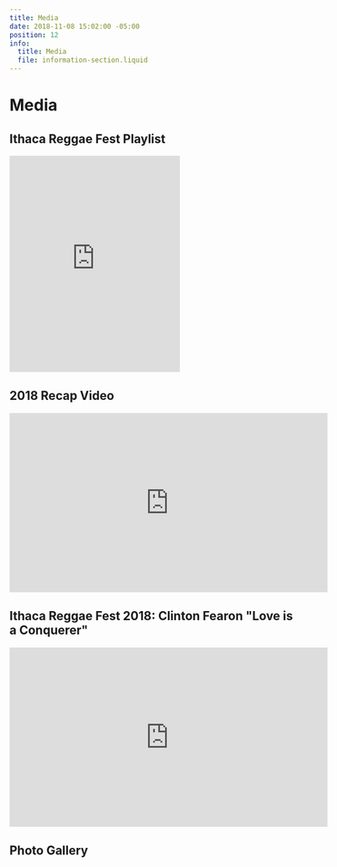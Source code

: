 ```yaml
---
title: Media
date: 2018-11-08 15:02:00 -05:00
position: 12
info:
  title: Media
  file: information-section.liquid
---
```


# Media

## Ithaca Reggae Fest Playlist

<iframe src="https://open.spotify.com/embed/user/85sesd9ls75zm0mzm9dncx3rt/playlist/6dKoEsKwpvHnpNETpKO1oI" width="300" height="380" frameborder="0" allowtransparency="true" allow="encrypted-media"></iframe>

## 2018 Recap Video

<iframe width="560" height="315" src="https://www.youtube.com/embed/XjH9ILJFk14" frameborder="0" allow="accelerometer; autoplay; encrypted-media; gyroscope; picture-in-picture" allowfullscreen></iframe>

## Ithaca Reggae Fest 2018: Clinton Fearon "Love is a Conquerer"

<iframe width="560" height="315" src="https://www.youtube.com/embed/HgUbiesATJo" frameborder="0" allow="accelerometer; autoplay; encrypted-media; gyroscope; picture-in-picture" allowfullscreen></iframe>

## Photo Gallery

<div class="gallery"></div>